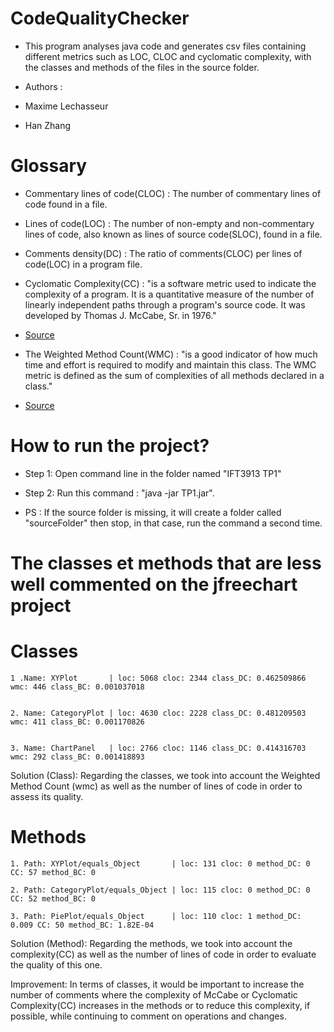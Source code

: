 # CodeQualityChecker

* This program analyses java code and generates csv files containing different metrics such as LOC, CLOC and
  cyclomatic complexity, with the classes and methods of the files in the source folder.
 
 * Authors :
 * Maxime Lechasseur
 * Han Zhang
 
 Glossary
===========

 - Commentary lines of code(CLOC) : The number of commentary lines of code found in a file.  

 - Lines of code(LOC) : The number of non-empty and non-commentary lines of code, also known as lines of source code(SLOC), found in a file.

 - Comments density(DC) : The ratio of comments(CLOC) per lines of code(LOC) in a program file.
 
 - Cyclomatic Complexity(CC) :  "is a software metric used to indicate the complexity of a program. It is a quantitative measure of the number of linearly independent paths through a program's source code. It was developed by Thomas J. McCabe, Sr. in 1976." 
 - [Source](https://en.wikipedia.org/wiki/Cyclomatic_complexity)
 
 - The Weighted Method Count(WMC) : "is a good indicator of how much time and effort is required to modify and maintain this class. The WMC metric is defined as the sum of complexities of all methods declared in a class." 
 - [Source](https://phpmd.org/rules/codesize.html#:~:text=The%20Weighted%20Method%20Count%20(WMC,methods%20declared%20in%20a%20class.))
 
 How to run the project?
==========================

* Step 1: Open command line in the folder named "IFT3913 TP1"

* Step 2: Run this command : "java -jar TP1.jar".

* PS : If the source folder is missing, it will create a folder called "sourceFolder" then stop, in that case, run the command a second time.

The classes et methods that are less well commented on the jfreechart project
===============================================================================

Classes
========  
       
	1 .Name: XYPlot       | loc: 5068 cloc: 2344 class_DC: 0.462509866 wmc: 446 class_BC: 0.001037018

  
	2. Name: CategoryPlot | loc: 4630 cloc: 2228 class_DC: 0.481209503 wmc: 411 class_BC: 0.001170826

  
	3. Name: ChartPanel   | loc: 2766 cloc: 1146 class_DC: 0.414316703 wmc: 292 class_BC: 0.001418893

  
  Solution (Class): Regarding the classes, we took into account the Weighted Method Count (wmc) as well as the number of
  lines of code in order to assess its quality.
  
Methods
========
	
	1. Path: XYPlot/equals_Object       | loc: 131 cloc: 0 method_DC: 0     CC: 57 method_BC: 0
  
	2. Path: CategoryPlot/equals_Object | loc: 115 cloc: 0 method_DC: 0     CC: 52 method_BC: 0
  
	3. Path: PiePlot/equals_Object      | loc: 110 cloc: 1 method_DC: 0.009 CC: 50 method_BC: 1.82E-04

  Solution (Method): Regarding the methods, we took into account the complexity(CC) as well as the number of lines of
  code in order to evaluate the quality of this one.

  Improvement: In terms of classes, it would be important to increase
  the number of comments where the complexity of McCabe or Cyclomatic Complexity(CC)
  increases in the methods or to reduce this complexity, if possible, while
  continuing to comment on operations and changes.

      

